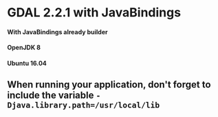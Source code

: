 # GDAL 2.2.1 with JavaBindings

#### With JavaBindings already builder
#### OpenJDK 8
#### Ubuntu 16.04

## When running your application, don't forget to include the variable `-Djava.library.path=/usr/local/lib`